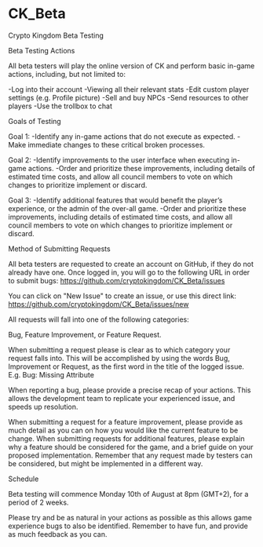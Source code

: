 # CK_Beta
Crypto Kingdom Beta Testing

Beta Testing Actions

All beta testers will play the online version of CK and perform basic in-game actions, including, but not limited to:

-Log into their account
-Viewing all their relevant stats
-Edit custom player settings (e.g. Profile picture)
-Sell and buy NPCs
-Send resources to other players
-Use the trollbox to chat

Goals of Testing

Goal 1:
-Identify any in-game actions that do not execute as expected.
-Make immediate changes to these critical broken processes.

Goal 2:
-Identify improvements to the user interface when executing in-game actions.
-Order and prioritize these improvements, including details of estimated time costs, and allow all council members to vote on which changes to prioritize implement or discard.

Goal 3:
-Identify additional features that would benefit the player’s experience, or the admin of the over-all game. 
-Order and prioritize these improvements, including details of estimated time costs, and allow all council members to vote on which changes to prioritize implement or discard.

Method of Submitting Requests

All beta testers are requested to create an account on GitHub, if they do not already have one. Once logged in, you will go to the following URL in order to submit bugs:
https://github.com/cryptokingdom/CK_Beta/issues

You can click on "New Issue" to create an issue, or use this direct link: https://github.com/cryptokingdom/CK_Beta/issues/new

All requests will fall into one of the following categories:

Bug, Feature Improvement, or Feature Request. 

When submitting a request please is clear as to which category your request falls into.
This will be accomplished by using the words Bug, Improvement or Request, as the first word in the title of the logged issue. E.g. Bug: Missing Attribute

When reporting a bug, please provide a precise recap of your actions. This allows the development team to replicate your experienced issue, and speeds up resolution. 

When submitting a request for a feature improvement, please provide as much detail as you can on how you would like the current feature to be change. 
When submitting requests for additional features, please explain why a feature should be considered for the game, and a brief guide on your proposed implementation. Remember that any request made by testers can be considered, but might be implemented in a different way.

Schedule

Beta testing will commence Monday 10th of August at 8pm (GMT+2), for a period of 2 weeks. 

Please try and be as natural in your actions as possible as this allows game experience bugs to also be identified. Remember to have fun, and provide as much feedback as you can.
